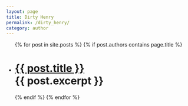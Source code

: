 ```yaml
---
layout: page
title: Dirty Henry
permalink: /dirty_henry/
category: author
---
```


<ul class="post-list">
{% for post in site.posts %}
{% if post.authors contains page.title %}
<li>
  <h1>
    <a class="post-link" href="{{ post.url | prepend: site.baseurl }}">{{ post.title }}</a>
    <div class="excerpt">
      {{ post.excerpt }}
    </div>
  </h1>
</li>
{% endif %}
{% endfor %}
</ul>
